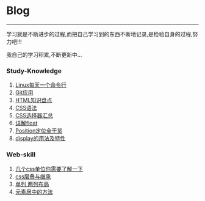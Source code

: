 # Blog
***
学习就是不断进步的过程,而把自己学习到的东西不断地记录,是检验自身的过程,努力吧!!!

我自己的学习积累,不断更新中...

### Study-Knowledge

1. [Linux每天一个命令行](https://github.com/yym-yumeng123/Blog/issues/1)
2. [Git应用](https://github.com/yym-yumeng123/Blog/issues/3)
3. [HTML知识盘点](https://github.com/yym-yumeng123/Blog/issues/4)
4. [CSS语法](https://github.com/yym-yumeng123/Blog/issues/5)
5. [CSS选择器汇总](https://github.com/yym-yumeng123/Blog/issues/6)
6. [详解float](https://github.com/yym-yumeng123/Blog/issues/9)
7. [Position定位全干货 ](https://github.com/yym-yumeng123/Blog/issues/10)
8. [display的用法及特性](https://github.com/yym-yumeng123/Blog/issues/13)

### Web-skill

1. [几个css单位你需要了解一下](https://github.com/yym-yumeng123/Blog/issues/7)
2. [css层叠与继承](https://github.com/yym-yumeng123/Blog//issues/8)
3. [单列 两列布局](https://github.com/yym-yumeng123/Blog//issues/11)
4. [元素居中的方法](https://github.com/yym-yumeng123/Blog/issues/12)

